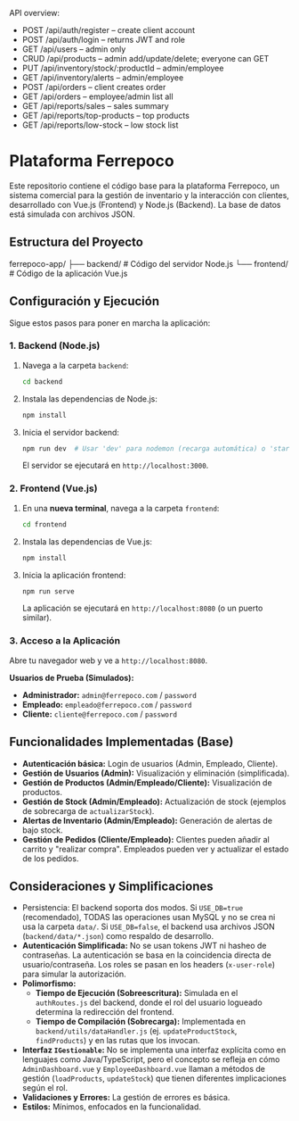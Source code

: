 API overview:

- POST /api/auth/register – create client account
- POST /api/auth/login – returns JWT and role
- GET /api/users – admin only
- CRUD /api/products – admin add/update/delete; everyone can GET
- PUT /api/inventory/stock/:productId – admin/employee
- GET /api/inventory/alerts – admin/employee
- POST /api/orders – client creates order
- GET /api/orders – employee/admin list all
- GET /api/reports/sales – sales summary
- GET /api/reports/top-products – top products
- GET /api/reports/low-stock – low stock list
# Plataforma Ferrepoco

Este repositorio contiene el código base para la plataforma Ferrepoco, un sistema comercial para la gestión de inventario y la interacción con clientes, desarrollado con Vue.js (Frontend) y Node.js (Backend). La base de datos está simulada con archivos JSON.

## Estructura del Proyecto
ferrepoco-app/
├── backend/       # Código del servidor Node.js
└── frontend/      # Código de la aplicación Vue.js
## Configuración y Ejecución

Sigue estos pasos para poner en marcha la aplicación:

### 1. Backend (Node.js)

1.  Navega a la carpeta `backend`:
    ```bash
    cd backend
    ```
2.  Instala las dependencias de Node.js:
    ```bash
    npm install
    ```
3.  Inicia el servidor backend:
    ```bash
    npm run dev  # Usar 'dev' para nodemon (recarga automática) o 'start' para ejecución normal
    ```
    El servidor se ejecutará en `http://localhost:3000`.

### 2. Frontend (Vue.js)

1.  En una **nueva terminal**, navega a la carpeta `frontend`:
    ```bash
    cd frontend
    ```
2.  Instala las dependencias de Vue.js:
    ```bash
    npm install
    ```
3.  Inicia la aplicación frontend:
    ```bash
    npm run serve
    ```
    La aplicación se ejecutará en `http://localhost:8080` (o un puerto similar).

### 3. Acceso a la Aplicación

Abre tu navegador web y ve a `http://localhost:8080`.

**Usuarios de Prueba (Simulados):**

* **Administrador:** `admin@ferrepoco.com` / `password`
* **Empleado:** `empleado@ferrepoco.com` / `password`
* **Cliente:** `cliente@ferrepoco.com` / `password`

## Funcionalidades Implementadas (Base)

* **Autenticación básica:** Login de usuarios (Admin, Empleado, Cliente).
* **Gestión de Usuarios (Admin):** Visualización y eliminación (simplificada).
* **Gestión de Productos (Admin/Empleado/Cliente):** Visualización de productos.
* **Gestión de Stock (Admin/Empleado):** Actualización de stock (ejemplos de sobrecarga de `actualizarStock`).
* **Alertas de Inventario (Admin/Empleado):** Generación de alertas de bajo stock.
* **Gestión de Pedidos (Cliente/Empleado):** Clientes pueden añadir al carrito y "realizar compra". Empleados pueden ver y actualizar el estado de los pedidos.

## Consideraciones y Simplificaciones

* Persistencia: El backend soporta dos modos. Si `USE_DB=true` (recomendado), TODAS las operaciones usan MySQL y no se crea ni usa la carpeta `data/`. Si `USE_DB=false`, el backend usa archivos JSON (`backend/data/*.json`) como respaldo de desarrollo.
* **Autenticación Simplificada:** No se usan tokens JWT ni hasheo de contraseñas. La autenticación se basa en la coincidencia directa de usuario/contraseña. Los roles se pasan en los headers (`x-user-role`) para simular la autorización.
* **Polimorfismo:**
    * **Tiempo de Ejecución (Sobreescritura):** Simulada en el `authRoutes.js` del backend, donde el rol del usuario logueado determina la redirección del frontend.
    * **Tiempo de Compilación (Sobrecarga):** Implementada en `backend/utils/dataHandler.js` (ej. `updateProductStock`, `findProducts`) y en las rutas que los invocan.
* **Interfaz `IGestionable`:** No se implementa una interfaz explícita como en lenguajes como Java/TypeScript, pero el concepto se refleja en cómo `AdminDashboard.vue` y `EmployeeDashboard.vue` llaman a métodos de gestión (`loadProducts`, `updateStock`) que tienen diferentes implicaciones según el rol.
* **Validaciones y Errores:** La gestión de errores es básica.
* **Estilos:** Mínimos, enfocados en la funcionalidad.